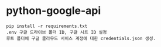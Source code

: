 # python-google-api

```
pip install -r requirements.txt
.env 구글 드라이브 폴더 ID, 구글 시트 ID 설정
루트 폴더에 구글 클라우드 서비스 계정에 대한 credentials.json 생성.
```
